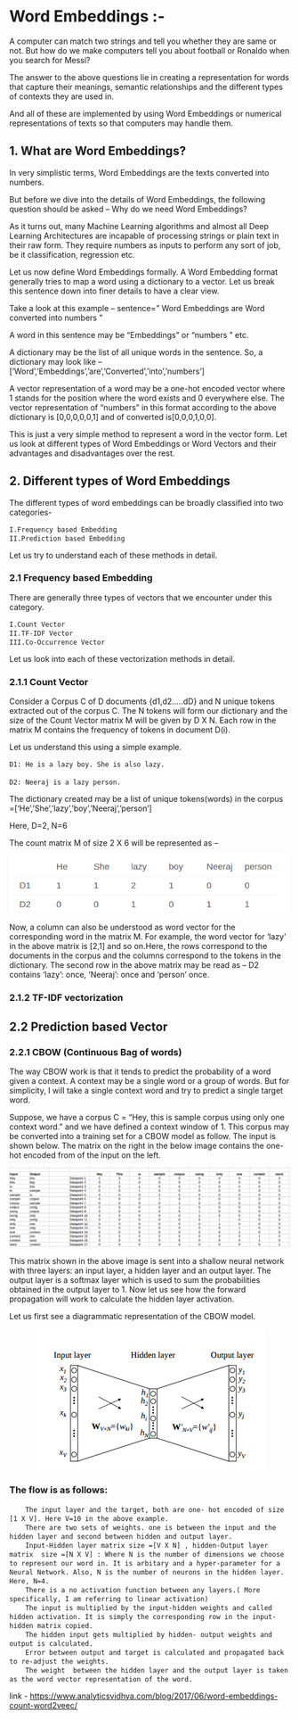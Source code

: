# Word Embeddings :-

A computer can match two strings and tell you whether they are same or not. But how do we make computers tell you about football or Ronaldo when you search for Messi?

The answer to the above questions lie in creating a representation for words that capture their meanings, semantic relationships and the different types of contexts they are used in.

And all of these are implemented by using Word Embeddings or numerical representations of texts so that computers may handle them.

## 1. What are Word Embeddings?

In very simplistic terms, Word Embeddings are the texts converted into numbers. 

But before we dive into the details of Word Embeddings, the following question should be asked – Why do we need Word Embeddings?

As it turns out, many Machine Learning algorithms and almost all Deep Learning Architectures are incapable of processing strings or plain text in their raw form. They require numbers as inputs to perform any sort of job, be it classification, regression etc.

Let us now define Word Embeddings formally. A Word Embedding format generally tries to map a word using a dictionary to a vector. Let us break this sentence down into finer details to have a clear view.

Take a look at this example – sentence=” Word Embeddings are Word converted into numbers ”

A word in this sentence may be “Embeddings” or “numbers ” etc.

A dictionary may be the list of all unique words in the sentence. So, a dictionary may look like – [‘Word’,’Embeddings’,’are’,’Converted’,’into’,’numbers’]

A vector representation of a word may be a one-hot encoded vector where 1 stands for the position where the word exists and 0 everywhere else. The vector representation of “numbers” in this format according to the above dictionary is [0,0,0,0,0,1] and of converted is[0,0,0,1,0,0].

This is just a very simple method to represent a word in the vector form. Let us look at different types of Word Embeddings or Word Vectors and their advantages and disadvantages over the rest.

## 2. Different types of Word Embeddings

The different types of word embeddings can be broadly classified into two categories-

    I.Frequency based Embedding
    II.Prediction based Embedding

Let us try to understand each of these methods in detail.

### 2.1 Frequency based Embedding

There are generally three types of vectors that we encounter under this category.

    I.Count Vector
    II.TF-IDF Vector
    III.Co-Occurrence Vector

Let us look into each of these vectorization methods in detail.

### 2.1.1 Count Vector

Consider a Corpus C of D documents {d1,d2…..dD} and N unique tokens extracted out of the corpus C. The N tokens will form our dictionary and the size of the Count Vector matrix M will be given by D X N. Each row in the matrix M contains the frequency of tokens in document D(i).

Let us understand this using a simple example.

    D1: He is a lazy boy. She is also lazy.

    D2: Neeraj is a lazy person.

The dictionary created may be a list of unique tokens(words) in the corpus =[‘He’,’She’,’lazy’,’boy’,’Neeraj’,’person’]

Here, D=2, N=6

The count matrix M of size 2 X 6 will be represented as –

<p align = "center">
    <img src = "https://github.com/Balajisivakumar92/100_DAYS_OF_ML_CHALLENGE/blob/master/ML%20code-s/Day%2025%20-%20word2vec/img/count%20vector.png">
</p>

Now, a column can also be understood as word vector for the corresponding word in the matrix M. For example, the word vector for ‘lazy’ in the above matrix is [2,1] and so on.Here, the rows correspond to the documents in the corpus and the columns correspond to the tokens in the dictionary. The second row in the above matrix may be read as – D2 contains ‘lazy’: once, ‘Neeraj’: once and ‘person’ once.

### 2.1.2 TF-IDF vectorization

## 2.2 Prediction based Vector

### 2.2.1 CBOW (Continuous Bag of words)

The way CBOW work is that it tends to predict the probability of a word given a context. A context may be a single word or a group of words. But for simplicity, I will take a single context word and try to predict a single target word.

Suppose, we have a corpus C = “Hey, this is sample corpus using only one context word.” and we have defined a context window of 1. This corpus may be converted into a training set for a CBOW model as follow. The input is shown below. The matrix on the right in the below image contains the one-hot encoded from of the input on the left.

<p align = "center">
    <img src = "https://github.com/Balajisivakumar92/100_DAYS_OF_ML_CHALLENGE/blob/master/ML%20code-s/Day%2025%20-%20word2vec/img/cbow1.png">
</p>

This matrix shown in the above image is sent into a shallow neural network with three layers: an input layer, a hidden layer and an output layer. The output layer is a softmax layer which is used to sum the probabilities obtained in the output layer to 1. Now let us see how the forward propagation will work to calculate the hidden layer activation.

Let us first see a diagrammatic representation of the CBOW model.

<p align = "center">
    <img src = "https://github.com/Balajisivakumar92/100_DAYS_OF_ML_CHALLENGE/blob/master/ML%20code-s/Day%2025%20-%20word2vec/img/Screenshot-from-2017-06-04-22-40-29.png">
</p>

### The flow is as follows:

        The input layer and the target, both are one- hot encoded of size [1 X V]. Here V=10 in the above example.
        There are two sets of weights. one is between the input and the hidden layer and second between hidden and output layer.
        Input-Hidden layer matrix size =[V X N] , hidden-Output layer matrix  size =[N X V] : Where N is the number of dimensions we choose to represent our word in. It is arbitary and a hyper-parameter for a Neural Network. Also, N is the number of neurons in the hidden layer. Here, N=4.
        There is a no activation function between any layers.( More specifically, I am referring to linear activation)
        The input is multiplied by the input-hidden weights and called hidden activation. It is simply the corresponding row in the input-hidden matrix copied.
        The hidden input gets multiplied by hidden- output weights and output is calculated.
        Error between output and target is calculated and propagated back to re-adjust the weights.
        The weight  between the hidden layer and the output layer is taken as the word vector representation of the word.


link - https://www.analyticsvidhya.com/blog/2017/06/word-embeddings-count-word2veec/
